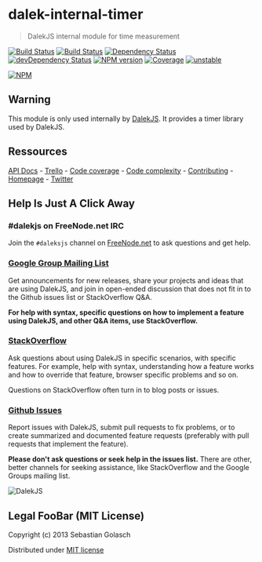 dalek-internal-timer
====================

> DalekJS internal module for time measurement

[![Build Status](https://travis-ci.org/dalekjs/dalek-internal-timer.png)](https://travis-ci.org/dalekjs/dalek-internal-timer)
[![Build Status](https://drone.io/github.com/dalekjs/dalek-internal-timer/status.png)](https://drone.io/github.com/dalekjs/dalek-internal-timer/latest)
[![Dependency Status](https://david-dm.org/dalekjs/dalek-internal-timer.png)](https://david-dm.org/dalekjs/dalek-internal-timer)
[![devDependency Status](https://david-dm.org/dalekjs/dalek-internal-timer/dev-status.png)](https://david-dm.org/dalekjs/dalek-internal-timer#info=devDependencies)
[![NPM version](https://badge.fury.io/js/dalek-internal-timer.png)](http://badge.fury.io/js/dalek-internal-timer)
[![Coverage](http://dalekjs.com/package/dalek-internal-timer/master/coverage/coverage.png)](http://dalekjs.com/package/dalek-internal-timer/master/coverage/index.html)
[![unstable](https://rawgithub.com/hughsk/stability-badges/master/dist/unstable.svg)](http://github.com/hughsk/stability-badges)

[![NPM](https://nodei.co/npm/dalek-internal-timer.png)](https://nodei.co/npm/dalek-internal-timer/)

## Warning

This module is only used internally by [DalekJS](//github.com/dalekjs/dalek).
It provides a timer library used by DalekJS.

## Ressources

[API Docs](http://dalekjs.com/package/dalek-internal-timer/master/api/index.html) -
[Trello](https://trello.com/b/NFadVJdi/dalek-internal-timer) -
[Code coverage](http://dalekjs.com/package/dalek-internal-timer/master/coverage/index.html) -
[Code complexity](http://dalekjs.com/package/dalek-internal-timer/master/complexity/index.html) -
[Contributing](https://github.com/dalekjs/dalek-internal-timer/blob/master/CONTRIBUTING.md) -
[Homepage](http://dalekjs.com) -
[Twitter](http://twitter.com/dalekjs)

## Help Is Just A Click Away

### #dalekjs on FreeNode.net IRC

Join the `#daleksjs` channel on [FreeNode.net](http://freenode.net) to ask questions and get help.

### [Google Group Mailing List](https://groups.google.com/forum/#!forum/dalekjs)

Get announcements for new releases, share your projects and ideas that are
using DalekJS, and join in open-ended discussion that does not fit in
to the Github issues list or StackOverflow Q&A.

**For help with syntax, specific questions on how to implement a feature
using DalekJS, and other Q&A items, use StackOverflow.**

### [StackOverflow](http://stackoverflow.com/questions/tagged/dalekjs)

Ask questions about using DalekJS in specific scenarios, with
specific features. For example, help with syntax, understanding how a feature works and
how to override that feature, browser specific problems and so on.

Questions on StackOverflow often turn in to blog posts or issues.

### [Github Issues](//github.com/dalekjs/dalek-internal-timer/issues)

Report issues with DalekJS, submit pull requests to fix problems, or to
create summarized and documented feature requests (preferably with pull
requests that implement the feature).

**Please don't ask questions or seek help in the issues list.** There are
other, better channels for seeking assistance, like StackOverflow and the
Google Groups mailing list.

![DalekJS](https://raw.github.com/dalekjs/dalekjs.com/master/img/logo.jpg)

## Legal FooBar (MIT License)

Copyright (c) 2013 Sebastian Golasch

Distributed under [MIT license](https://github.com/dalekjs/dalek-internal-timer/blob/master/LICENSE-MIT)


